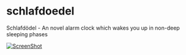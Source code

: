 schlafdoedel
============

Schlafdödel - An novel alarm clock which wakes you up in non-deep sleeping phases

[![ScreenShot](https://raw.github.com/schlafdoedel/schlafdoedel/master/res/youtube.png)](https://www.youtube.com/watch?v=7F2ThrS9A_s)
